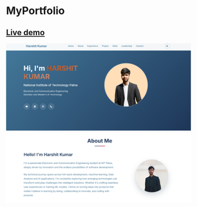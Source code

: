 # MyPortfolio
[Live demo](https://harsit6299.github.io/My_Portfolio/)
---
![image](https://github.com/harsit6299/My_Portfolio/blob/ab1436117ad37abb74388e1ff62934f6c7a87e28/Port1.png)
![image](https://github.com/harsit6299/My_Portfolio/blob/ab1436117ad37abb74388e1ff62934f6c7a87e28/Port2.png)
